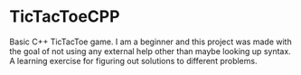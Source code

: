 # TicTacToeCPP
Basic C++ TicTacToe game. I am a beginner and this project was made with the goal of not using any external help other than maybe looking up syntax. A learning exercise for figuring out solutions to different problems. 
